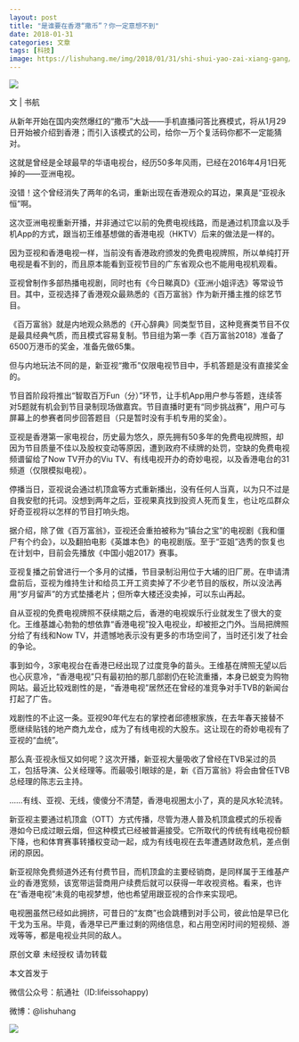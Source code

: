 ```yaml
---
layout: post
title: "是谁要在香港“撒币”？你一定意想不到"
date: 2018-01-31
categories: 文章
tags: [科技]
image: https://lishuhang.me/img/2018/01/31/shi-shui-yao-zai-xiang-gang/01.jpg
---
```


![](https://mmbiz.qpic.cn/mmbiz_png/AdRKyBVLoHIDZHJ04jpa8AS7Z6gjm68NZ7GiaJFQlY6nu8rSxUGQWaPBWYcnMyKq8W66U9xiaGianecJstcQPlJjA/640?wx_fmt=png)

文 | 书航

从新年开始在国内突然爆红的“撒币”大战——手机直播问答比赛模式，将从1月29日开始被介绍到香港；而引入该模式的公司，给你一万个复活码你都不一定能猜对。

这就是曾经是全球最早的华语电视台，经历50多年风雨，已经在2016年4月1日死掉的——亚洲电视。

没错！这个曾经消失了两年的名词，重新出现在香港观众的耳边，果真是“亚视永恒”啊。

这次亚洲电视重新开播，并非通过它以前的免费电视线路，而是通过机顶盒以及手机App的方式，跟当初王维基想做的香港电视（HKTV）后来的做法是一样的。

因为亚视和香港电视一样，当前没有香港政府颁发的免费电视牌照，所以单纯打开电视是看不到的，而且原本能看到亚视节目的广东省观众也不能用电视机观看。

亚视曾制作多部热播电视剧，同时也有《今日睇真D》《亚洲小姐评选》等常设节目。其中，亚视选择了香港观众最熟悉的《百万富翁》作为新开播主推的综艺节目。

《百万富翁》就是内地观众熟悉的《开心辞典》同类型节目，这种竞赛类节目不仅是最具经典气质，而且模式容易复制。节目组为第一季《百万富翁2018》准备了6500万港币的奖金，准备先做65集。

但与内地玩法不同的是，新亚视“撒币”仅限电视节目中，手机答题是没有直接奖金的。

节目首阶段将推出“智取百万Fun（分）”环节，让手机App用户参与答题，连续答对5题就有机会到节目录制现场做嘉宾。节目直播时更有“同步挑战赛”，用户可与屏幕上的参赛者同步回答题目（只是暂时没有手机专用的奖金）。

亚视是香港第一家电视台，历史最为悠久，原先拥有50多年的免费电视牌照，却因为节目质量不佳以及股权变动等原因，遭到政府不续牌的处罚，空缺的免费电视频谱留给了Now TV开办的Viu TV、有线电视开办的奇妙电视，以及香港电台的31频道（仅限模拟电视）。

停播当日，亚视说会通过机顶盒等方式重新播出，没有任何人当真，以为只不过是自我安慰的托词。没想到两年之后，亚视果真找到投资人死而复生，也让吃瓜群众好奇亚视将以怎样的节目打响头炮。

据介绍，除了做《百万富翁》，亚视还会重拍被称为“镇台之宝”的电视剧《我和僵尸有个约会》，以及翻拍电影《英雄本色》的电视剧版。至于“亚姐”选秀的恢复也在计划中，目前会先播放《中国小姐2017》赛事。

亚视复播之前曾进行一个多月的试播，节目录制沿用位于大埔的旧厂房。在申请清盘前后，亚视为维持生计和给员工开工资卖掉了不少老节目的版权，所以没法再用“岁月留声”的方式垫播老片；但所幸大楼还没卖掉，可以东山再起。

自从亚视的免费电视牌照不获续期之后，香港的电视娱乐行业就发生了很大的变化。王维基雄心勃勃的想依靠“香港电视”投入电视业，却被拒之门外。当局把牌照分给了有线和Now TV，并遗憾地表示没有更多的市场空间了，当时还引发了社会的争论。

事到如今，3家电视台在香港已经出现了过度竞争的苗头。王维基在牌照无望以后也心灰意冷，“香港电视”只有最初拍的那几部剧仍在轮流重播，本身已蜕变为购物网站。最近比较戏剧性的是，“香港电视”居然还在曾经的准竞争对手TVB的新闻台打起了广告。

戏剧性的不止这一条。亚视90年代左右的掌控者邱德根家族，在去年春天接替不愿继续贴钱的地产商九龙仓，成为了有线电视的大股东。这让现在的奇妙电视有了亚视的“血统”。

那么真·亚视永恒又如何呢？这次开播，新亚视大量吸收了曾经在TVB呆过的员工，包括导演、公关经理等。而最吸引眼球的是，新《百万富翁》将会由曾任TVB总经理的陈志云主持。

……有线、亚视、无线，傻傻分不清楚，香港电视圈太小了，真的是风水轮流转。

新亚视主要通过机顶盒（OTT）方式传播，尽管为港人普及机顶盒模式的乐视香港如今已成过眼云烟，但这种模式已经被普遍接受。它所取代的传统有线电视份额下降，也和体育赛事转播权变动一起，成为有线电视在去年遭遇财政危机，差点倒闭的原因。

新亚视除免费频道外还有付费节目，而机顶盒的主要经销商，是同样属于王维基产业的香港宽频，该宽带运营商用户续费后就可以获得一年收视资格。看来，也许在“香港电视”未竟的电视梦想，他也希望用跟亚视的合作来实现吧。

电视圈虽然已经如此拥挤，可昔日的“友商”也会跳槽到对手公司，彼此怕是早已化干戈为玉帛。毕竟，香港早已严重过剩的网络信息，和占用空闲时间的短视频、游戏等等，都是电视业共同的敌人。

原创文章 未经授权 请勿转载

本文首发于

微信公众号：航通社（ID:lifeissohappy)

微博：@lishuhang

![](https://lishuhang.me/img/2018/01/31/shi-shui-yao-zai-xiang-gang/01.jpg)